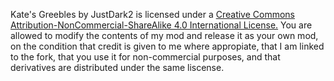 Kate's Greebles by JustDark2 is licensed under a [Creative Commons Attribution-NonCommercial-ShareAlike 4.0 International License.](https://creativecommons.org/licenses/by-nc-sa/4.0/)
You are allowed to modify the contents of my mod and release it as your own mod, on the condition that credit is given to me where appropiate, that I am linked to the fork, that you use it for non-commercial purposes, and that derivatives are distributed under the same liscense.
